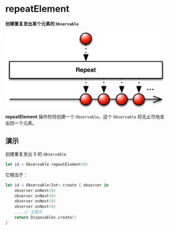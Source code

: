# repeatElement

**创建重复发出某个元素的 `Observable`**

![](../.gitbook/assets/repeatElement.png)

**repeatElement** 操作符将创建一个 `Observable`，这个 `Observable` 将无止尽地发出同一个元素。

## 演示

创建重复发出 0 的 `Observable`

```swift
let id = Observable.repeatElement(0)
```

它相当于：

```swift
let id = Observable<Int>.create { observer in
    observer.onNext(0)
    observer.onNext(0)
    observer.onNext(0)
    observer.onNext(0)
    ... // 无数次
    return Disposables.create()
}
```

